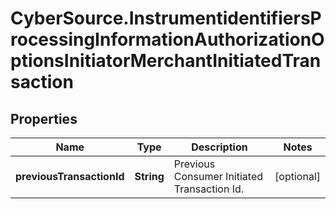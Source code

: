# CyberSource.InstrumentidentifiersProcessingInformationAuthorizationOptionsInitiatorMerchantInitiatedTransaction

## Properties
Name | Type | Description | Notes
------------ | ------------- | ------------- | -------------
**previousTransactionId** | **String** | Previous Consumer Initiated Transaction Id. | [optional] 


